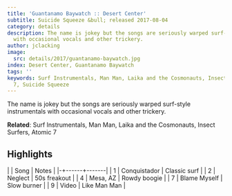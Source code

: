 ```yaml
---
title: 'Guantanamo Baywatch :: Desert Center'
subtitle: Suicide Squeeze &bull; released 2017-08-04
category: details
description: The name is jokey but the songs are seriously warped surf-style instrumentals
  with occasional vocals and other trickery.
author: jclacking
image:
  src: details/2017/guantanamo-baywatch.jpg
index: Desert Center, Guantanamo Baywatch
tags: ''
keywords: Surf Instrumentals, Man Man, Laika and the Cosmonauts, Insect Surfers, Atomic
  7, Suicide Squeeze
---
```

The name is jokey but the songs are seriously warped surf-style instrumentals with occasional vocals and other trickery.<!--more-->

**Related**: Surf Instrumentals, Man Man, Laika and the Cosmonauts, Insect Surfers, Atomic 7

## Highlights

| | Song | Notes |
|-+------+-------|
| 1 | Conquistador | Classic surf |
| 2 | Neglect | 50s freakout |
| 4 | Mesa, AZ | Rowdy boogie |
| 7 | Blame Myself | Slow burner |
| 9 | Video | Like Man Man |

